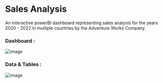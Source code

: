 # Sales Analysis
An interactive powerBI dashboard representing sales analysis for the years 2020 - 2022 in multiple countries by the Adventure Works Company.

### Dashboard :
![image](https://github.com/TheekshithaVaratharajsarma/Sales/assets/129731048/d031bac3-db1a-44ae-925a-a715845b1253)

### Data & Tables :
![image](https://github.com/TheekshithaVaratharajsarma/Sales/assets/129731048/151d5e38-0412-45e4-a923-2b5182a28462)




